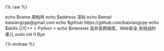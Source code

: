 {% raw %}

<link rel="stylesheet" href="termynal.css">


<div id="termynal" data-termynal>
    <span data-ty="input">echo $name</span>
    <span data-ty>周柏祥</span>
    <span data-ty="input" startDelay="0">echo $address</span>
    <span data-ty>深圳</span>
    <span data-ty="input">echo $email</span>
    <span data-ty>baixiangcpp@gmail.com</span>
    <span data-ty="input">echo $github</span>
    <span data-ty>https://github.com/baixiangcpp</span>
    <span data-ty="input">echo $skills</span>
    <span data-ty>C/C++ > Python > </span>
    <span data-ty="input">echo $interests</span>
    <span data-ty>高并发网络库，Web安全,有挑战的事儿</span>
    <span data-ty="input">sudo init 0</span>
    <span data-ty="progress" ></span>
    <span data-ty>Bye</span>
</div>

<script src="termynal.js" data-termynal-container="#termynal"></script>

{% endraw %}